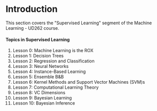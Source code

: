 # Introduction

This section covers the "Supervised Learning" segment of the Machine Learning - UD262 course.



#### Topics in Supervised Learning

1. Lesson 0: Machine Learning is the ROX
2. Lesson 1: Decision Trees
3. Lesson 2: Regression and Classification
4. Lesson 3: Neural Networks
5. Lesson 4: Instance-Based Learning
6. Lesson 5: Ensemble B&B
7. Lesson 6: Kernel Methods and Support Vector Machines \(SVM\)s
8. Lesson 7: Computational Learning Theory
9. Lesson 8: VC Dimensions
10. Lesson 9: Bayesian Learning
11. Lesson 10: Bayesian Inference



